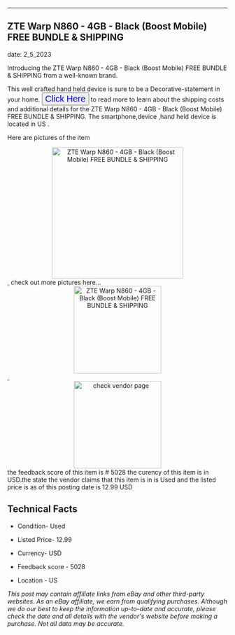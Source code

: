---
    

 ## ZTE Warp N860 - 4GB - Black (Boost Mobile) FREE BUNDLE & SHIPPING 



    

date: 2_5_2023


      

Introducing the ZTE Warp N860 - 4GB - Black (Boost Mobile) FREE BUNDLE & SHIPPING from a well-known brand.

This well crafted hand held device is sure to be a Decorative-statement in your home. <button style="font-size:20px;color:blue" onclick="window.location.href = 'https://www.ebay.com/itm/325410121172?hash=item4bc3f465d4%3Ag%3AfHwAAOSwFPVjY%7ETf&mkevt=1&mkcid=1&mkrid=711-53200-19255-0&campid=%253CePNCampaignId%253E&customid=%253CreferenceId%253E&toolid=10049'">Click Here</button>  to read more to learn about the shipping costs and additional details for the ZTE Warp N860 - 4GB - Black (Boost Mobile) FREE BUNDLE & SHIPPING. The smartphone,device ,hand held device is located in US  .

Here are pictures of the item <div style="text-align:center;"><img onclick="window.location.href = 'https://origin-galleryplus.ebayimg.com/ws/web/325410121172_2_0_1/225x225.jpg';" src="https://i.ebayimg.com/thumbs/images/g/fHwAAOSwFPVjY~Tf/s-l225.jpg" alt="ZTE Warp N860 - 4GB - Black (Boost Mobile) FREE BUNDLE & SHIPPING" style="width:300px; height:auto;object-fit:contain;" /></div>, check out more pictures here... <div style="text-align:center;"><img onclick="window.location.href = 'https://www.ebay.com/itm/325410121172?hash=item4bc3f465d4%3Ag%3AfHwAAOSwFPVjY%7ETf&mkevt=1&mkcid=1&mkrid=711-53200-19255-0&campid=%253CePNCampaignId%253E&customid=%253CreferenceId%253E&toolid=10049';" src="https://i.ebayimg.com/images/g/fHwAAOSwFPVjY~Tf/s-l1600.jpg" alt="ZTE Warp N860 - 4GB - Black (Boost Mobile) FREE BUNDLE & SHIPPING" style="width:200px; height:auto;object-fit:contain;" /></div>, <div style="text-align:center;"><img onclick="window.location.href = 'https://www.ebay.com/itm/325410121172?hash=item4bc3f465d4%3Ag%3AfHwAAOSwFPVjY%7ETf&mkevt=1&mkcid=1&mkrid=711-53200-19255-0&campid=%253CePNCampaignId%253E&customid=%253CreferenceId%253E&toolid=10049';" src="https://origin-galleryplus.ebayimg.com/ws/web/325410121172_2_0_1/225x225.jpg" alt="check vendor page" style="width:200px; height:auto;object-fit:contain;"/></div> the feedback score of this item is # 5028 the curency of this item is in USD.the state the vendor claims that  this item is in is Used and the listed price is as of this posting date is 12.99 USD
      
      

 ## Technical Facts 



     
      

 - Condition- Used 


      

 - Listed Price- 12.99 


      

 - Currency- USD 


      

 - Feedback score - 5028 


      

 - Location - US 


      
      

 *_This post may contain affiliate links from eBay and other third-party websites. As an eBay affiliate, we earn from qualifying purchases. Although we do our best to keep the information up-to-date and accurate, please check the date and all details with the vendor's website before making a purchase. Not all data may be accurate._*



      
      